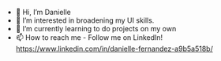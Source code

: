 - 👋 Hi, I’m Danielle
- 👀 I’m interested in broadening my UI skills.
- 🌱 I’m currently learning to do projects on my own
- 📫 How to reach me - Follow me on LinkedIn! https://www.linkedin.com/in/danielle-fernandez-a9b5a518b/

<!---
def98/def98 is a ✨ special ✨ repository because its `README.md` (this file) appears on your GitHub profile.
You can click the Preview link to take a look at your changes.
--->
